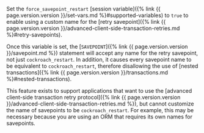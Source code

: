 Set the `force_savepoint_restart` [session variable]({% link {{ page.version.version }}/set-vars.md %}#supported-variables) to `true` to enable using a custom name for the [retry savepoint]({% link {{ page.version.version }}/advanced-client-side-transaction-retries.md %}#retry-savepoints).

Once this variable is set, the [`SAVEPOINT`]({% link {{ page.version.version }}/savepoint.md %}) statement will accept any name for the retry savepoint, not just `cockroach_restart`. In addition, it causes every savepoint name to be equivalent to `cockroach_restart`, therefore disallowing the use of [nested transactions]({% link {{ page.version.version }}/transactions.md %}#nested-transactions).

This feature exists to support applications that want to use the [advanced client-side transaction retry protocol]({% link {{ page.version.version }}/advanced-client-side-transaction-retries.md %}), but cannot customize the name of savepoints to be `cockroach_restart`.  For example, this may be necessary because you are using an ORM that requires its own names for savepoints.
